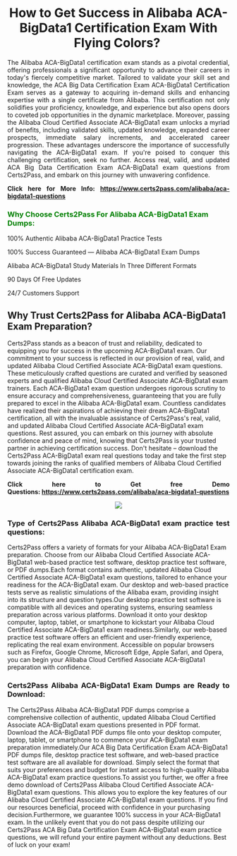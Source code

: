 <h1 style="text-align: center;"><strong>How to Get Success in Alibaba ACA-BigData1 Certification Exam With Flying Colors? </strong></h1>

<p style="text-align: justify;">The Alibaba ACA-BigData1 certification exam stands as a pivotal credential, offering professionals a significant opportunity to advance their careers in today's fiercely competitive market. Tailored to validate your skill set and knowledge, the ACA Big Data Certification Exam ACA-BigData1 Certification Exam serves as a gateway to acquiring in-demand skills and enhancing expertise with a single certificate from Alibaba. This certification not only solidifies your proficiency, knowledge, and experience but also opens doors to coveted job opportunities in the dynamic marketplace. Moreover, passing the Alibaba Cloud Certified Associate ACA-BigData1 exam unlocks a myriad of benefits, including validated skills, updated knowledge, expanded career prospects, immediate salary increments, and accelerated career progression. These advantages underscore the importance of successfully navigating the ACA-BigData1 exam. If you're poised to conquer this challenging certification, seek no further. Access real, valid, and updated ACA Big Data Certification Exam ACA-BigData1 exam questions from Certs2Pass, and embark on this journey with unwavering confidence.</p>

<p style="text-align: justify;"><strong>Click here for More Info: <a href="https://www.certs2pass.com/alibaba/aca-bigdata1-questions">https://www.certs2pass.com/alibaba/aca-bigdata1-questions</a></strong></p>

<h3><strong><span style="display:block; color:Green;">Why Choose Certs2Pass For Alibaba ACA-BigData1 Exam Dumps: </span></strong></h3>

<p style="text-align: justify;">100% Authentic Alibaba ACA-BigData1 Practice Tests</p>

<p style="text-align: justify;">100% Success Guaranteed — Alibaba ACA-BigData1 Exam Dumps</p>

<p style="text-align: justify;">Alibaba ACA-BigData1 Study Materials In Three Different Formats</p>

<p style="text-align: justify;">90 Days Of Free Updates</p>

<p style="text-align: justify;">24/7 Customers Support</p>

<h2><strong>Why Trust Certs2Pass for Alibaba ACA-BigData1 Exam Preparation?</strong></h2>

<p>Certs2Pass stands as a beacon of trust and reliability, dedicated to equipping you for success in the upcoming ACA-BigData1 exam. Our commitment to your success is reflected in our provision of real, valid, and updated Alibaba Cloud Certified Associate ACA-BigData1 exam questions. These meticulously crafted questions are curated and verified by seasoned experts and qualified Alibaba Cloud Certified Associate ACA-BigData1 exam trainers. Each ACA-BigData1 exam question undergoes rigorous scrutiny to ensure accuracy and comprehensiveness, guaranteeing that you are fully prepared to excel in the Alibaba ACA-BigData1 exam. Countless candidates have realized their aspirations of achieving their dream ACA-BigData1 certification, all with the invaluable assistance of Certs2Pass's real, valid, and updated Alibaba Cloud Certified Associate ACA-BigData1 exam questions. Rest assured, you can embark on this journey with absolute confidence and peace of mind, knowing that Certs2Pass is your trusted partner in achieving certification success. Don't hesitate – download the Certs2Pass ACA-BigData1 exam real questions today and take the first step towards joining the ranks of qualified members of Alibaba Cloud Certified Associate ACA-BigData1 certification exam.</p>

<p style="text-align: justify;"><strong>Click here to Get free Demo Questions: <a href="https://www.certs2pass.com/alibaba/aca-bigdata1-questions">https://www.certs2pass.com/alibaba/aca-bigdata1-questions</a></strong></p>

<p style="text-align: center;"><img src="https://i.imgur.com/8DtcaoZ.jpg" /></p>

<h3 style="text-align: justify;"><strong>Type of Certs2Pass Alibaba ACA-BigData1 exam practice test questions:</strong></h3>

<p>Certs2Pass offers a variety of formats for your Alibaba ACA-BigData1 Exam preparation. Choose from our Alibaba Cloud Certified Associate ACA-BigData1 web-based practice test software, desktop practice test software, or PDF dumps.Each format contains authentic, updated Alibaba Cloud Certified Associate ACA-BigData1 exam questions, tailored to enhance your readiness for the ACA-BigData1 exam. Our desktop and web-based practice tests serve as realistic simulations of the Alibaba exam, providing insight into its structure and question types.Our desktop practice test software is compatible with all devices and operating systems, ensuring seamless preparation across various platforms. Download it onto your desktop computer, laptop, tablet, or smartphone to kickstart your Alibaba Cloud Certified Associate ACA-BigData1 exam readiness.Similarly, our web-based practice test software offers an efficient and user-friendly experience, replicating the real exam environment. Accessible on popular browsers such as Firefox, Google Chrome, Microsoft Edge, Apple Safari, and Opera, you can begin your Alibaba Cloud Certified Associate ACA-BigData1 preparation with confidence.</p>

<h3 style="text-align: justify;"><strong>Certs2Pass Alibaba ACA-BigData1 Exam Dumps are Ready to Download:</strong></h3>

<p>The Certs2Pass Alibaba ACA-BigData1 PDF dumps comprise a comprehensive collection of authentic, updated Alibaba Cloud Certified Associate ACA-BigData1 exam questions presented in PDF format. Download the ACA-BigData1 PDF dumps file onto your desktop computer, laptop, tablet, or smartphone to commence your ACA-BigData1 exam preparation immediately.Our ACA Big Data Certification Exam ACA-BigData1 PDF dumps file, desktop practice test software, and web-based practice test software are all available for download. Simply select the format that suits your preferences and budget for instant access to high-quality Alibaba ACA-BigData1 exam practice questions.To assist you further, we offer a free demo download of Certs2Pass Alibaba Cloud Certified Associate ACA-BigData1 exam questions. This allows you to explore the key features of our Alibaba Cloud Certified Associate ACA-BigData1 exam questions. If you find our resources beneficial, proceed with confidence in your purchasing decision.Furthermore, we guarantee 100% success in your ACA-BigData1 exam. In the unlikely event that you do not pass despite utilizing our Certs2Pass ACA Big Data Certification Exam ACA-BigData1 exam practice questions, we will refund your entire payment without any deductions. Best of luck on your exam!</p>
